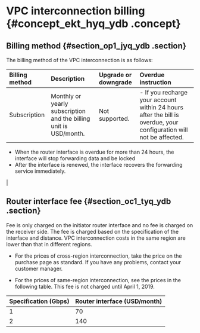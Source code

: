 # VPC interconnection billing {#concept_ekt_hyq_ydb .concept}

## Billing method {#section_op1_jyq_ydb .section}

The billing method of the VPC interconnection is as follows:

|Billing method|Description|Upgrade or downgrade|Overdue instruction|
|:-------------|:----------|:-------------------|:------------------|
|Subscription|Monthly or yearly subscription and the billing unit is USD/month.|Not supported.| -   If you recharge your account within 24 hours after the bill is overdue, your configuration will not be affected.
-   When the router interface is overdue for more than 24 hours, the interface will stop forwarding data and be locked
-   After the interface is renewed, the interface recovers the forwarding service immediately.

 |

## Router interface fee {#section_oc1_tyq_ydb .section}

Fee is only charged on the initiator router interface and no fee is charged on the receiver side. The fee is charged based on the specification of the interface and distance. VPC interconnection costs in the same region are lower than that in different regions.

-   For the prices of cross-region interconnection, take the price on the purchase page as standard. If you have any problems, contact your customer manager.

-   For the prices of same-region interconnection, see the prices in the following table. This fee is not charged until April 1, 2019.

|Specification \(Gbps\)|Router interface \(USD/month\)|
|:---------------------|:-----------------------------|
|1|70|
|2|140|



